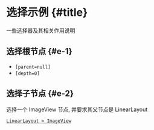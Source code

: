 # 选择示例 {#title}

一些选择器及其相关作用说明

## 选择根节点 {#e-1}

- `[parent=null]`
- `[depth=0]`

## 选择子节点 {#e-2}

选择一个 ImageView 节点, 并要求其父节点是 LinearLayout

[`LinearLayout > ImageView`](https://i.gkd.li/i/16076188?gkd=TGluZWFyTGF5b3V0ID4gSW1hZ2VWaWV3)
